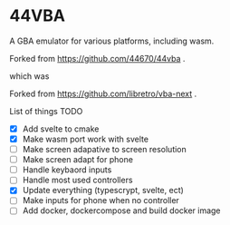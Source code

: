 # 44VBA

A GBA emulator for various platforms, including wasm.

Forked from https://github.com/44670/44vba .

which was

Forked from https://github.com/libretro/vba-next .

List of things TODO

-   [x] Add svelte to cmake
-   [x] Make wasm port work with svelte
-   [ ] Make screen adapative to screen resolution
-   [ ] Make screen adapt for phone
-   [ ] Handle keybaord inputs
-   [ ] Handle most used controllers
-   [x] Update everything (typescrypt, svelte, ect)
-   [ ] Make inputs for phone when no controller
-   [ ] Add docker, dockercompose and build docker image

